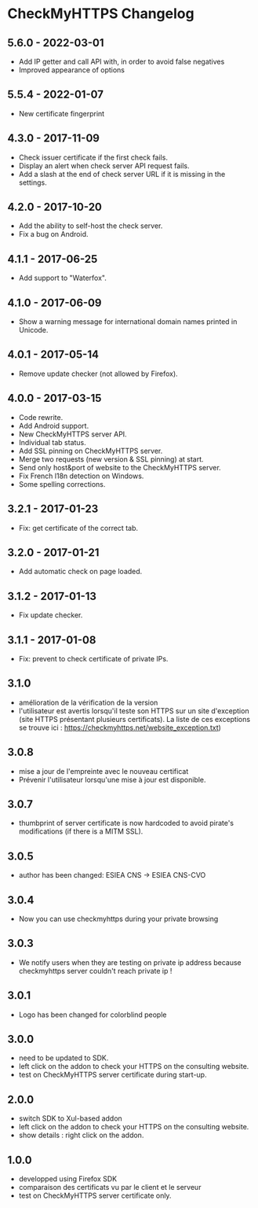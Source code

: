 # CheckMyHTTPS Changelog

## 5.6.0 - 2022-03-01
- Add IP getter and call API with, in order to avoid false negatives
- Improved appearance of options

## 5.5.4 - 2022-01-07
- New certificate fingerprint

## 4.3.0 - 2017-11-09
- Check issuer certificate if the first check fails.
- Display an alert when check server API request fails.
- Add a slash at the end of check server URL if it is missing in the settings.

## 4.2.0 - 2017-10-20
- Add the ability to self-host the check server.
- Fix a bug on Android.

## 4.1.1 - 2017-06-25
- Add support to "Waterfox".

## 4.1.0 - 2017-06-09
- Show a warning message for international domain names printed in Unicode.

## 4.0.1 - 2017-05-14
- Remove update checker (not allowed by Firefox).

## 4.0.0 - 2017-03-15
- Code rewrite.
- Add Android support.
- New CheckMyHTTPS server API.
- Individual tab status.
- Add SSL pinning on CheckMyHTTPS server.
- Merge two requests (new version & SSL pinning) at start.
- Send only host&port of website to the CheckMyHTTPS server.
- Fix French l18n detection on Windows.
- Some spelling corrections.

## 3.2.1 - 2017-01-23
- Fix: get certificate of the correct tab.

## 3.2.0 - 2017-01-21
- Add automatic check on page loaded.

## 3.1.2 - 2017-01-13
- Fix update checker.

## 3.1.1 - 2017-01-08
- Fix: prevent to check certificate of private IPs.

## 3.1.0
- amélioration de la vérification de la version
- l'utilisateur est avertis lorsqu'il teste son HTTPS sur un site d'exception (site HTTPS présentant plusieurs certificats). La liste de ces exceptions se trouve ici : https://checkmyhttps.net/website_exception.txt)

## 3.0.8
- mise a jour de l'empreinte avec le nouveau certificat
- Prévenir l'utilisateur lorsqu'une mise à jour est disponible.

## 3.0.7
- thumbprint of server certificate is now hardcoded to avoid pirate's modifications (if there is a MITM SSL).

## 3.0.5
- author has been changed: ESIEA CNS -> ESIEA CNS-CVO 

## 3.0.4
- Now you can use checkmyhttps during your private browsing 

## 3.0.3
- We notify users when they are testing on private ip address because checkmyhttps server couldn't reach private ip !

## 3.0.1
- Logo has been changed for colorblind people

## 3.0.0
- need to be updated to SDK.
- left click on the addon to check your HTTPS on the consulting website.
- test on CheckMyHTTPS server certificate during start-up.

## 2.0.0
- switch SDK to Xul-based addon
- left click on the addon to check your HTTPS on the consulting website.
- show details : right click on the addon.

## 1.0.0
- developped using Firefox SDK
- comparaison des certificats vu par le client et le serveur
- test on CheckMyHTTPS server certificate only.